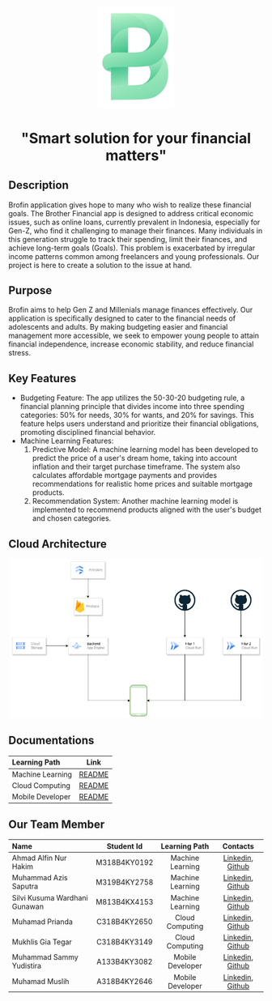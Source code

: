 <div align="center">
  <img src="https://github.com/CP-Finance-Goals/.github/blob/main/profile/brofin-logo.png" alt="Logo Organisasi" width="150">
  <h1>"Smart solution for your financial matters"</h1>
</div>

## Description
Brofin application gives hope to many who wish to realize these financial goals. The Brother Financial app is designed to address critical economic issues, such as online loans,          currently prevalent in Indonesia, especially for Gen-Z, who find it challenging to manage their finances. Many individuals in this generation struggle to track their spending,            limit their finances, and achieve long-term goals (Goals). This problem is exacerbated by irregular income patterns common among freelancers and young professionals. Our project          is here to create a solution to the issue at hand.</p>
## Purpose
Brofin aims to help Gen Z and Millenials manage finances effectively. Our application is specifically designed to cater to the financial needs of adolescents and adults. By making        budgeting easier and financial management more accessible, we seek to empower young people to attain financial independence, increase economic stability, and reduce financial             stress.</p>
## Key Features
- Budgeting Feature: The app utilizes the 50-30-20 budgeting rule, a financial planning principle that divides income into three spending categories: 50% for needs, 30% for wants, and      20% for savings. This feature helps users understand and prioritize their financial obligations, promoting disciplined financial behavior.  
- Machine Learning Features:  
  1. Predictive Model: A machine learning model has been developed to predict the price of a user's dream home, taking into account inflation and their target purchase timeframe. The          system also calculates affordable mortgage payments and provides recommendations for realistic home prices and suitable mortgage products.
  2. Recommendation System: Another machine learning model is implemented to recommend products aligned with the user's budget and chosen categories.
## Cloud Architecture
<div align="center">
  <img src="https://github.com/CP-Finance-Goals/.github/blob/main/profile/Architectures.png" alt="Arsitektur" width="500">
</div>


## Documentations
| Learning Path    | Link                                                                        |
|:-----------------|:---------------------------------------------------------------------------:|
| Machine Learning | [README](https://github.com/CP-Finance-Goals/ML-Repo/blob/main/README.md)   |
| Cloud Computing  | [README](https://github.com/CP-Finance-Goals/CC-Repo/blob/main/README.md)   |
| Mobile Developer | [README](https://github.com/CP-Finance-Goals/Brofin-MD/blob/main/README.md) |

## Our Team Member
| Name                           | Student Id      | Learning Path      | Contacts                                                                                                     |
|:-------------------------------|:---------------:|:------------------:|:------------------------------------------------------------------------------------------------------------:|
| Ahmad Alfin Nur Hakim          | M318B4KY0192    | Machine Learning   | [Linkedin](https://www.linkedin.com/in/ahmadalfinnurhakim), [Github](https://github.com/alf1001)                         |
| Muhammad Azis Saputra          | M319B4KY2758    | Machine Learning   | [Linkedin](https://www.linkedin.com/in/azisputra), [Github](https://github.com/MuhammadAzisSaputra)                      |
| Silvi Kusuma Wardhani Gunawan  | M813B4KX4153    | Machine Learning   | [Linkedin](https://www.linkedin.com/in/silvi-kusuma-wardhani-gunawan), [Github](https://github.com/Silvikusuma04)        |
| Muhamad Prianda                | C318B4KY2650    | Cloud Computing    | [Linkedin](https://www.linkedin.com/in/muhamad-prianda-749191253), [Github](https://github.com/MUHAMADPRIANDA)           |
| Mukhlis Gia Tegar              | C318B4KY3149    | Cloud Computing    | [Linkedin](https://www.linkedin.com/in/mukhlis-gia-tegar-435027295), [Github](https://github.com/MkhGT)                  |
| Muhammad Sammy Yudistira       | A133B4KY3082    | Mobile Developer   | [Linkedin](https://www.linkedin.com/in/sammy-yudistira), [Github](https://github.com/MSammyYudistira) |
| Muhamad Muslih                 | A318B4KY2646    | Mobile Developer   | [Linkedin](https://www.linkedin.com/in/muhamad-muslih-a92120275), [Github](https://github.com/papermintx)                |

